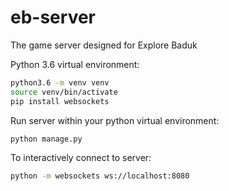 # eb-server
The game server designed for Explore Baduk

Python 3.6 virtual environment:
```bash
python3.6 -m venv venv
source venv/bin/activate
pip install websockets
```

Run server within your python virtual environment:
```bash
python manage.py
```

To interactively connect to server:
```bash
python -m websockets ws://localhost:8080
```
